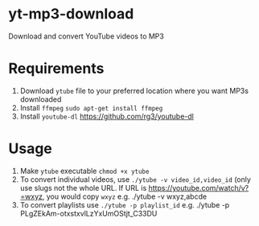 # yt-mp3-download
Download and convert YouTube videos to MP3

# Requirements
1. Download `ytube` file to your preferred location where you want MP3s downloaded
1. Install `ffmpeg` `sudo apt-get install ffmpeg`
1. Install `youtube-dl` https://github.com/rg3/youtube-dl

# Usage
1. Make `ytube` executable `chmod +x ytube`
1. To convert individual videos, use `./ytube -v video_id,video_id` (only use slugs not the whole URL. If URL is https://youtube.com/watch/v?=wxyz, you would copy `wxyz` e.g. ./ytube -v wxyz,abcde
1. To convert playlists use `./ytube -p playlist_id` e.g. ./ytube -p PLgZEkAm-otxstxvlLzYxUmOStjt_C33DU
